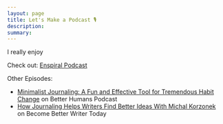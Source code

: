 ```yaml
---
layout: page
title: Let's Make a Podcast 🎙
description: 
summary: 
---
```


I really enjoy

Check out: [Enspiral Podcast](https://www.youtube.com/watch?v=xyLl4HnXdyQ&list=PLH4jIJHXyh2Gq6mgD4MwJ8Q4VLhK2DZEp)


Other Episodes:

- [Minimalist Journaling: A Fun and Effective Tool for Tremendous Habit Change](https://www.betterhumanspodcast.com/listen/minimalist-journaling-a-fun-and-effective-tool-for-tremendous-habit-change) on Better Humans Podcast
- [How Journaling Helps Writers Find Better Ideas With Michal Korzonek](https://www.youtube.com/watch?v=-8z-x8nyLsk) on Become Better Writer Today

